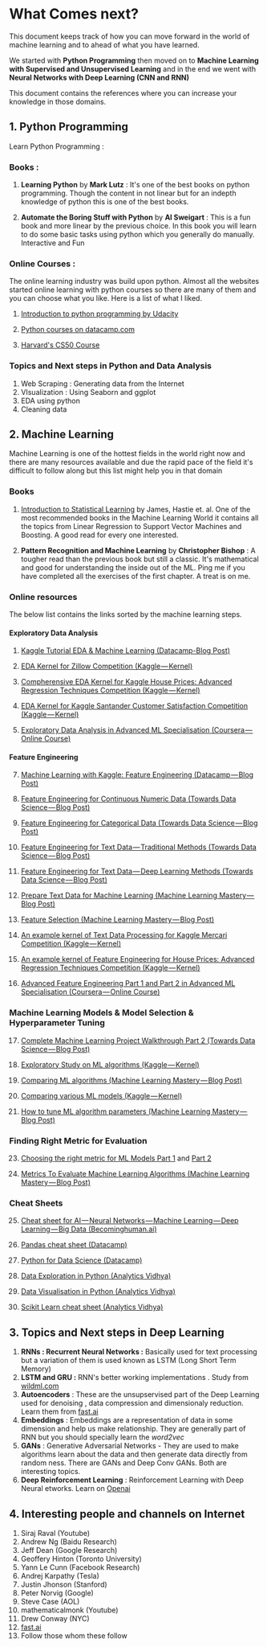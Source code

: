 # What Comes next?

This document keeps track of how you can move forward in the world of machine learning and to ahead of what you have learned. 

We started with **Python Programming** then moved on to **Machine Learning with Supervised and Unsupervised Learning** and in the end we went with **Neural Networks with Deep Learning (CNN and RNN)**

This document contains the references where you can increase your knowledge in those domains. 


## 1. Python Programming 

Learn Python Programming : 

### Books : 

1. **Learning Python** by **Mark Lutz** : It's one of the best books on python programming. Though the content in not linear but for an indepth knowledge of python this is one of the best books. 

2. **Automate the Boring Stuff with Python** by **Al Sweigart** : This is a fun book and more linear by the previous choice. In this book you will learn to do some basic tasks using python which you generally do manually. Interactive and Fun 

### Online Courses : 

The online learning industry was build upon python. Almost all the websites started online learning with python courses so there are many of them and you can choose what you like. Here is a list of what I liked.

1. [Introduction to python programming by Udacity](https://in.udacity.com/course/introduction-to-python--ud1110-india)

2. [Python courses on datacamp.com](datacamp.com)

3. [Harvard's CS50 Course](https://online-learning.harvard.edu/course/cs50-introduction-computer-science)

### Topics and Next steps in Python and Data Analysis

1. Web Scraping : Generating data from the Internet
2. VIsualization : Using Seaborn and ggplot
3. EDA using python
4. Cleaning data 


## 2. Machine Learning 

Machine Learning is one of the hottest fields in the world right now and there are many resources available and due the rapid pace of the field it's difficult to follow along but this list might help you in that domain 

### Books 
	
1. [Introduction to Statistical Learning](http://www-bcf.usc.edu/~gareth/ISL/) by James, Hastie et. al. One of the most recommended books in the Machine Learning World it contains all the topics from Linear Regression to Support Vector Machines and Boosting. A good read for every one interested. 

2. **Pattern Recognition and Machine Learning** by **Christopher Bishop** : A tougher read than the previous book but still a classic. It's mathematical and good for understanding the inside out of the ML. Ping me if you have completed all the exercises of the first chapter. A treat is on me. 

### Online resources 

The below list contains the links sorted by the machine learning steps. 

#### Exploratory Data Analysis

1.  [Kaggle Tutorial EDA & Machine Learning (Datacamp-Blog Post)](https://www.datacamp.com/community/tutorials/kaggle-machine-learning-eda)

2. [EDA Kernel for Zillow Competition (Kaggle — Kernel)](https://www.kaggle.com/sudalairajkumar/simple-exploration-notebook-zillow-prize)

3. [Compherensive EDA Kernel for Kaggle House Prices: Advanced Regression Techniques Competition (Kaggle — Kernel)](https://www.kaggle.com/pmarcelino/comprehensive-data-exploration-with-python)

4. [EDA Kernel for Kaggle Santander Customer Satisfaction Competition (Kaggle — Kernel)](https://www.kaggle.com/cast42/exploring-features)

5. [Exploratory Data Analysis in Advanced ML Specialisation (Coursera — Online Course)](https://www.coursera.org/learn/competitive-data-science/home/week/2)


#### Feature Engineering

7. [Machine Learning with Kaggle: Feature Engineering (Datacamp — Blog Post)](https://www.datacamp.com/community/tutorials/feature-engineering-kaggle)

8. [Feature Engineering for Continuous Numeric Data (Towards Data Science — Blog Post)](https://towardsdatascience.com/understanding-feature-engineering-part-1-continuous-numeric-data-da4e47099a7b)

9. [Feature Engineering for Categorical Data (Towards Data Science — Blog Post)](https://towardsdatascience.com/understanding-feature-engineering-part-2-categorical-data-f54324193e63)

10. [Feature Engineering for Text Data — Traditional Methods (Towards Data Science — Blog Post)](https://towardsdatascience.com/understanding-feature-engineering-part-3-traditional-methods-for-text-data-f6f7d70acd41)

11. [Feature Engineering for Text Data — Deep Learning Methods (Towards Data Science — Blog Post)](https://towardsdatascience.com/understanding-feature-engineering-part-4-deep-learning-methods-for-text-data-96c44370bbfa)

12. [Prepare Text Data for Machine Learning (Machine Learning Mastery — Blog Post)](https://machinelearningmastery.com/prepare-text-data-machine-learning-scikit-learn/)

13. [Feature Selection (Machine Learning Mastery — Blog Post)](https://machinelearningmastery.com/feature-selection-machine-learning-python/)

14. [An example kernel of Text Data Processing for Kaggle Mercari Competition (Kaggle — Kernel)](https://www.kaggle.com/thykhuely/mercari-interactive-eda-topic-modelling)

15. [An example kernel of Feature Engineering for House Prices: Advanced Regression Techniques Competition (Kaggle — Kernel)](https://www.kaggle.com/serigne/stacked-regressions-top-4-on-leaderboard)

16. [Advanced Feature Engineering Part 1 and Part 2 in Advanced ML Specialisation (Coursera — Online Course)](https://www.coursera.org/learn/competitive-data-science/home/week/3)

### Machine Learning Models & Model Selection & Hyperparameter Tuning

17. [Complete Machine Learning Project Walkthrough Part 2 (Towards Data Science — Blog Post)](https://towardsdatascience.com/a-complete-machine-learning-project-walk-through-in-python-part-two-300f1f8147e2)

18.  [Exploratory Study on ML algorithms (Kaggle — Kernel)](https://www.kaggle.com/sharmasanthosh/exploratory-study-on-ml-algorithms)

19. [Comparing ML algorithms (Machine Learning Mastery — Blog Post)](https://machinelearningmastery.com/compare-machine-learning-algorithms-python-scikit-learn/)

20. [Comparing various ML models (Kaggle — Kernel)](https://www.kaggle.com/nirajvermafcb/comparing-various-ml-models-roc-curve-comparison)

22. [How to tune ML algorithm parameters (Machine Learning Mastery — Blog Post)](https://machinelearningmastery.com/how-to-tune-algorithm-parameters-with-scikit-learn/)

### Finding Right Metric for Evaluation

23. [Choosing the right metric for ML Models Part 1](https://towardsdatascience.com/choosing-the-right-metric-for-machine-learning-models-part-1-a99d7d7414e4) and [Part 2](https://towardsdatascience.com/choosing-the-right-metric-for-evaluating-machine-learning-models-part-2-86d5649a5428)

24. [Metrics To Evaluate Machine Learning Algorithms (Machine Learning Mastery — Blog Post)](https://machinelearningmastery.com/metrics-evaluate-machine-learning-algorithms-python/)

### Cheat Sheets

25. [Cheat sheet for AI — Neural Networks — Machine Learning — Deep Learning — Big Data (Becominghuman.ai)](https://becominghuman.ai/cheat-sheets-for-ai-neural-networks-machine-learning-deep-learning-big-data-678c51b4b463)

26. [Pandas cheat sheet (Datacamp)](https://www.datacamp.com/community/blog/python-pandas-cheat-sheet)

27. [Python for Data Science (Datacamp)](https://s3.amazonaws.com/assets.datacamp.com/blog_assets/PythonForDataScience.pdf)

28. [Data Exploration in Python (Analytics Vidhya)](https://www.analyticsvidhya.com/wp-content/uploads/2015/06/infographics-final.jpg)

29. [Data Visualisation in Python (Analytics Vidhya)](https://www.analyticsvidhya.com/wp-content/uploads/2015/06/data-visualisation-infographics1.jpg)

30. [Scikit Learn cheat sheet (Analytics Vidhya)](https://www.analyticsvidhya.com/infographics/Scikit-Learn-Infographic.pdf)


## 3. Topics and Next steps in Deep Learning

1. **RNNs : Recurrent Neural Networks :** Basically used for text processing but a variation of them is used known as LSTM (Long Short Term Memory)
2. **LSTM and GRU :** RNN's better working implementations . Study from [wildml.com](wildml.com)
3. **Autoencoders** : These are the unsupservised part of the Deep Learning used for denoising , data compression and dimensionaly reduction. Learn them from [fast.ai](fast.ai)
4. **Embeddings** : Embeddings are a representation of data in some dimension  and help us make relationship. They are generally part of RNN but you should specially learn the *word2vec*
5.  **GANs** : Generative Adversarial Networks - They are used to make algorithms learn about the data and then generate data directly from random ness. There are GANs and Deep Conv GANs. Both are interesting topics. 
6. **Deep Reinforcement Learning** : Reinforcement Learning with Deep Neural etworks. Learn on [Openai]()

## 4. Interesting people and channels on Internet

1. Siraj Raval (Youtube)
2. Andrew Ng (Baidu Research)
3. Jeff Dean (Google Research)
4. Geoffery Hinton (Toronto University)
5. Yann Le Cunn (Facebook Research)
6. Andrej Karpathy (Tesla)
7. Justin Jhonson (Stanford)
8. Peter Norvig (Google)
9. Steve Case (AOL)
10. mathematicalmonk (Youtube)
11. Drew Conway (NYC)
11. [fast.ai](fast.ai)
12. Follow those whom these follow




